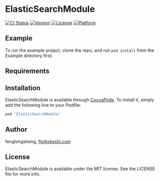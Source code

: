 # ElasticSearchModule

[![CI Status](https://img.shields.io/travis/fenglongsheng/ElasticSearchModule.svg?style=flat)](https://travis-ci.org/fenglongsheng/ElasticSearchModule)
[![Version](https://img.shields.io/cocoapods/v/ElasticSearchModule.svg?style=flat)](https://cocoapods.org/pods/ElasticSearchModule)
[![License](https://img.shields.io/cocoapods/l/ElasticSearchModule.svg?style=flat)](https://cocoapods.org/pods/ElasticSearchModule)
[![Platform](https://img.shields.io/cocoapods/p/ElasticSearchModule.svg?style=flat)](https://cocoapods.org/pods/ElasticSearchModule)

## Example

To run the example project, clone the repo, and run `pod install` from the Example directory first.

## Requirements

## Installation

ElasticSearchModule is available through [CocoaPods](https://cocoapods.org). To install
it, simply add the following line to your Podfile:

```ruby
pod 'ElasticSearchModule'
```

## Author

fenglongsheng, fls@xkeshi.com

## License

ElasticSearchModule is available under the MIT license. See the LICENSE file for more info.
